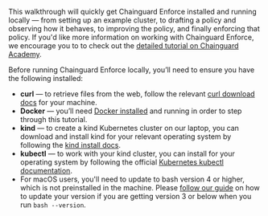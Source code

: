 This walkthrough will quickly get Chainguard Enforce installed and running locally — from setting up an example cluster, to drafting a policy and observing how it behaves, to improving the policy, and finally enforcing that policy. If you'd like more information on working with Chainguard Enforce, we encourage you to to check out the [detailed tutorial on Chainguard Academy](/chainguard/chainguard-enforce/chainguard-enforce-kubernetes/chainguard-enforce-user-onboarding/).

Before running Chainguard Enforce locally, you’ll need to ensure you have the following installed:

- **curl** — to retrieve files from the web, follow the relevant [curl download docs](https://curl.se/download.html) for your machine.
- **Docker** — you’ll need [Docker installed](https://docs.docker.com/get-docker/) and running in order to step through this tutorial.
- **kind** — to create a kind Kubernetes cluster on our laptop, you can download and install kind for your relevant operating system by following the [kind install docs](https://kind.sigs.k8s.io/docs/user/quick-start/#installation).
- **kubectl** — to work with your kind cluster, you can install for your operating system by following the official [Kubernetes kubectl documentation](https://kubernetes.io/docs/tasks/tools/#kubectl).
- For macOS users, you'll need to update to bash version 4 or higher, which is not preinstalled in the machine. Please [follow our guide](/open-source/update-bash-macos/) on how to update your version if you are getting version 3 or below when you run `bash --version`.
